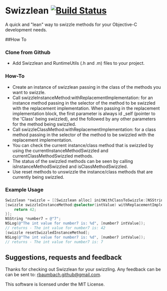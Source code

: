 # Swizzlean  [![Build Status](https://travis-ci.org/rbaumbach/Swizzlean.png)](https://travis-ci.org/rbaumbach/Swizzlean)

A quick and "lean" way to swizzle methods for your Objective-C development needs.

##How To

### Clone from Github

* Add Swizzlean and RuntimeUtils (.h and .m) files to your project.

### How-To

* Create an instance of swizzlean passing in the class of the methods you want to swizzle.
* Call swizzleInstanceMethod:withReplacementImplementation: for an instance method passing 
  in the selector of the method to be swizzled with the replacement implementation.  When
  passing in the replacement implementation block, the first parameter is always id _self
  (pointer to the 'Class' being swizzled), and the followed by any other parameters for the
  method being swizzled.
* Call swizzleClassMethod:withReplacementImplementation: for a class method passing in
  the selector of the method to be swizzled with the replacement implementation.
* You can check the current instance/class method that is swizzled by using the 
  currentInstanceMethodSwizzled and currentClassMethodSwizzled methods.
* The status of the swizzled methods can be seen by calling isInstanceMethodSwizzled and
  isClassMethodSwizzled.
* Use reset methods to unswizzle the instance/class methods that are currently being
  swizzled.

### Example Usage

```objective-c
Swizzlean *swizzle = [[Swizzlean alloc] initWithClassToSwizzle:[NSString class]];
[swizzle swizzleInstanceMethod:@selector(intValue) withReplacementImplementation:^(id _self) {
    return 42;
}];
NSString *number7 = @"7";
NSLog(@"The int value for number7 is: %d", [number7 intValue]);
// returns - The int value for number7 is: 42
[swizzle resetSwizzledInstanceMethod];
NSLog(@"The int value for number7 is: %d", [number7 intValue]);
// returns - The int value for number7 is: 7
```

## Suggestions, requests and feedback

Thanks for checking out Swizzlean for your swizzling.  Any feedback can be 
can be sent to: rbaumbach.github@gmail.com.

This software is licensed under the MIT License.
